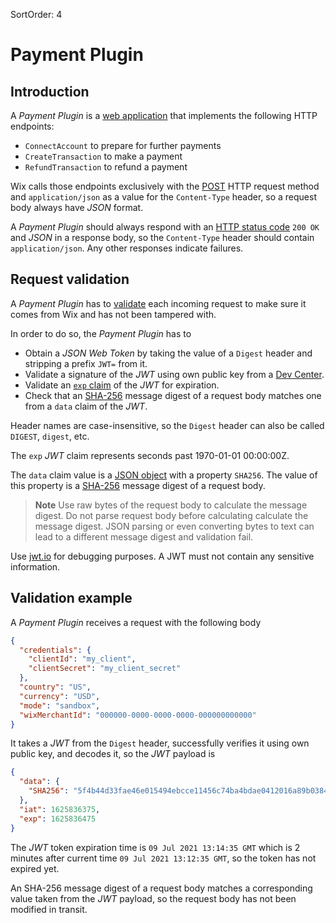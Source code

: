 SortOrder: 4
# Payment Plugin

## Introduction
A *Payment Plugin* is a [web application](https://en.wikipedia.org/wiki/Web_application) that implements the following HTTP endpoints:
* `ConnectAccount` to prepare for further payments
* `CreateTransaction` to make a payment
* `RefundTransaction` to refund a payment

Wix calls those endpoints exclusively with the [POST](https://en.wikipedia.org/wiki/POST_(HTTP)) HTTP request method and `application/json` as a value for the `Content-Type` header, so a request body always have *JSON* format.

A *Payment Plugin* should always respond with an [HTTP status code](https://en.wikipedia.org/wiki/List_of_HTTP_status_codes) `200 OK` and *JSON* in a response body, so the `Content-Type` header should contain `application/json`. Any other responses indicate failures.

## Request validation

A *Payment Plugin* has to [validate](https://devforum.wix.com/kb/en/article/validating-requests-received-from-wix) each incoming request to make sure it comes from Wix and has not been tampered with.

In order to do so, the *Payment Plugin* has to
* Obtain a *JSON Web Token* by taking the value of a `Digest` header and stripping a prefix `JWT=` from it.
* Validate a signature of the *JWT* using own public key from a [Dev Center](https://dev.wix.com/dc3/my-apps/).
* Validate an [`exp` claim](https://datatracker.ietf.org/doc/html/rfc7519#section-4.1.4) of the *JWT* for expiration.
* Check that an [SHA-256](https://en.wikipedia.org/wiki/SHA-2) message digest of a request body matches one from a `data` claim of the *JWT*.

Header names are case-insensitive, so the `Digest` header can also be called `DIGEST`, `digest`, etc.

The `exp` *JWT* claim represents seconds past 1970-01-01 00:00:00Z.

The `data` claim value is a [JSON object](http://json-schema.org/understanding-json-schema/reference/object.html#object) with a property `SHA256`. The value of this property is a [SHA-256](https://en.wikipedia.org/wiki/SHA-2) message digest of a request body.

> **Note**
> Use raw bytes of the request body to calculate the message digest. Do not parse request body before calculating calculate the message digest. JSON parsing or even converting bytes to text can lead to a different message digest and validation fail.

Use [jwt.io](https://jwt.io) for debugging purposes. A JWT must not contain any sensitive information.

## Validation example

A *Payment Plugin* receives a request with the following body
```json
{
  "credentials": {
    "clientId": "my_client",
    "clientSecret": "my_client_secret"
  },
  "country": "US",
  "currency": "USD",
  "mode": "sandbox",
  "wixMerchantId": "000000-0000-0000-0000-000000000000"
}
```
It takes a *JWT* from the `Digest` header, successfully verifies it using own public key, and decodes it, so the *JWT* payload is
```json
{
  "data": {
    "SHA256": "5f4b44d33fae46e015494ebcce11456c74ba4bdae0412016a89b03844e9a7361"
  },
  "iat": 1625836375,
  "exp": 1625836475
}
```
The *JWT* token expiration time is `09 Jul 2021 13:14:35 GMT` which is 2 minutes after current time `09 Jul 2021 13:12:35 GMT`, so the token has not expired yet.

An SHA-256 message digest of a request body matches a corresponding value taken from the *JWT* payload, so the request body has not been modified in transit.